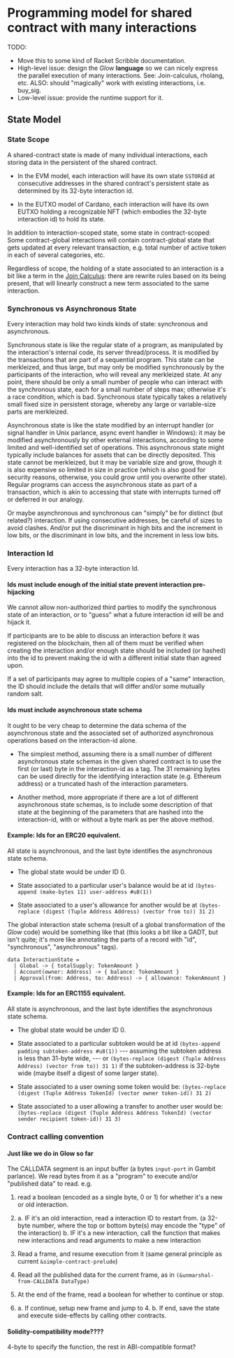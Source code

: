 # Programming model for shared contract with many interactions

TODO:
* Move this to some kind of Racket Scribble documentation.
* High-level issue: design the *Glow* **language** so we can nicely express
  the parallel execution of many interactions.
  See: Join-calculus, rholang, etc.
  ALSO: should "magically" work with existing interactions, i.e.
  buy_sig.
* Low-level issue: provide the runtime support for it.

## State Model

### State Scope

A shared-contract state is made of many individual interactions,
each storing data in the persistent of the shared contract.

- In the EVM model, each interaction will have its own state `SSTORE`d
  at consecutive addresses in the shared contract's persistent state
  as determined by its 32-byte interaction id.

- In the EUTXO model of Cardano, each interaction will have its own
  EUTXO holding a recognizable NFT (which embodies the 32-byte interaction id)
  to hold its state.

In addition to interaction-scoped state, some state in contract-scoped:
Some contract-global interactions will contain contract-global state
that gets updated at every relevant transaction,
e.g. total number of active token in each of several categories, etc.

Regardless of scope, the holding of a state associated to an interaction
is a bit like a term in the [Join Calculus](https://en.wikipedia.org/wiki/Join-calculus):
there are rewrite rules based on its being present, that will
linearly construct a new term associated to the same interaction.

### Synchronous vs Asynchronous State

Every interaction may hold two kinds kinds of state: synchronous and asynchronous.

Synchronous state is like the regular state of a program, as manipulated
by the interaction's internal code, its server thread/process. It is
modified by the transactions that are part of a sequential program.
This state can be merkleized, and thus large, but may only be modified
synchronously by the participants of the interaction, who will reveal any
merkleized state. At any point, there should be only a small number of people
who can interact with the synchronous state, each for a small number of steps max;
otherwise it's a race condition, which is bad.
Synchronous state typically takes a relatively small fixed size in persistent storage,
whereby any large or variable-size parts are merkleized.

Asynchronous state is like the state modified by an interrupt handler
(or signal handler in Unix parlance, async event handler in Windows):
it may be modified asynchronously by other external interactions,
according to some limited and well-identified set of operations.
This asynchronous state might typically include balances for assets
that can be directly deposited.
This state cannot be merkleized, but it may be variable size and grow,
though it is also expensive so limited in size in practice
(which is also good for security reasons, otherwise, you could grow until
you overwrite other state).
Regular programs can access the asynchronous state as part of a transaction,
which is akin to accessing that state with interrupts turned off or deferred
in our analogy.

Or maybe asynchronous and synchronous can "simply" be for distinct
(but related?) interaction. If using consecutive addresses, be careful of sizes
to avoid clashes. And/or put the discriminant in high bits and the increment in
low bits, or the discriminant in low bits, and the increment in less low bits.

### Interaction Id

Every interaction has a 32-byte interaction Id.

#### Ids must include enough of the initial state prevent interaction pre-hijacking

We cannot allow non-authorized third parties to modify the synchronous state of an interaction,
or to "guess" what a future interaction id will be and hijack it.

If participants are to be able to discuss an interaction before it was registered on the blockchain,
then all of them must be verified when creating the interaction and/or enough state should be included
(or hashed) into the id to prevent making the id with a different initial state than agreed upon.

If a set of participants may agree to multiple copies of a "same" interaction,
the ID should include the details that will differ and/or some mutually random salt.

#### Ids must include asynchronous state schema

It ought to be very cheap to determine the data schema of the asynchronous state
and the associated set of authorized asynchronous operations based on the interaction-id alone.

- The simplest method, assuming there is a small number of different asynchronous state schemas
  in the given shared contract is to use the first (or last) byte in the interaction-id as a tag.
  The 31 remaining bytes can be used directly for the identifying interaction state
  (e.g. Ethereum address) or a truncated hash of the interaction parameters.

- Another method, more appropriate if there are a lot of different asynchronous state schemas,
  is to include some description of that state at the beginning of the parameters that are
  hashed into the interaction-id, with or without a byte mark as per the above method.

#### Example: Ids for an ERC20 equivalent.

All state is asynchronous, and the last byte identifies the asynchronous state schema.

- The global state would be under ID 0.

- State associated to a particular user's balance would be at id
  `(bytes-append (make-bytes 11) user-address #u8(1))`

- State associated to a user's allowance for another would be at
  `(bytes-replace (digest (Tuple Address Address) (vector from to)) 31 2)`


The global interaction state schema (result of a global transformation of the *Glow* code)
would be something like that (this looks a bit like a GADT, but isn't quite;
it's more like annotating the parts of a record with "id", "synchronous", "asynchronous" tags).
```
data InteractionState =
  | Global -> { totalSupply: TokenAmount }
  | Account(owner: Address) -> { balance: TokenAmount }
  | Approval(from: Address, to: Address) -> { allowance: TokenAmount }
```

#### Example: Ids for an ERC1155 equivalent.

All state is asynchronous, and the last byte identifies the asynchronous state schema.

- The global state would be under ID 0.

- State associated to a particular subtoken would be at id
  `(bytes-append padding subtoken-address #u8(1))`
  --- assuming the subtoken address is less than 31-byte wide, --- or
  `(bytes-replace (digest (Tuple Address Address) (vector from to)) 31 1)`
  if the subtoken-address is 32-byte wide (maybe itself a digest of some larger state).

- State associated to a user owning some token would be:
  `(bytes-replace (digest (Tuple Address TokenId) (vector owner token-id)) 31 2)`

- State associated to a user allowing a transfer to another user would be:
  `(bytes-replace (digest (Tuple Address Address TokenId) (vector sender recipient token-id)) 31 3)`

### Contract calling convention

#### Just like we do in Glow so far

The CALLDATA segment is an input buffer (a bytes `input-port` in Gambit parlance).
We read bytes from it as a "program" to execute and/or "published data" to read.
e.g.
1. read a boolean (encoded as a single byte, 0 or 1) for whether it's a new or old interaction.
2. a. IF it's an old interaction, read a interaction ID to restart from.
   (a 32-byte number, where the top or bottom byte(s) may encode the "type" of the interaction)
   b. IF it's a new interaction, call the function that makes new interactions and
      read arguments to make a new interaction
3. Read a frame, and resume execution from it
   (same general principle as current `&simple-contract-prelude`)
4. Read all the published data for the current frame, as in
   `(&unmarshal-from-CALLDATA DataType)`

5. At the end of the frame, read a boolean for whether to continue or stop.
6. a. If continue, setup new frame and jump to 4.
   b. If end, save the state and execute side-effects by calling other contracts.

#### Solidity-compatibility mode????

4-byte to specify the function, the rest in ABI-compatible format?

